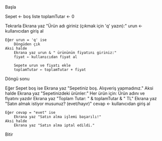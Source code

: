 Başla

Sepet ← boş liste
toplamTutar ← 0

Tekrarla
    Ekrana yaz "Ürün adı giriniz (çıkmak için 'q' yazın):"
    urun ← kullanıcıdan giriş al

    Eğer urun = 'q' ise
        Döngüden çık
    Aksi halde
        Ekrana yaz urun & " ürününün fiyatını giriniz:"
        fiyat ← kullanıcıdan fiyat al

        Sepete urun ve fiyatı ekle
        toplamTutar ← toplamTutar + fiyat

Döngü sonu

Eğer Sepet boş ise
    Ekrana yaz "Sepetiniz boş. Alışveriş yapmadınız."
Aksi halde
    Ekrana yaz "Sepetinizdeki ürünler:"
    Her ürün için:
        Ürün adını ve fiyatını yazdır
    Ekrana yaz "Toplam Tutar: " & toplamTutar & " TL"
    Ekrana yaz "Satın almak istiyor musunuz? (evet/hayır)"
    cevap ← kullanıcıdan giriş al

    Eğer cevap = "evet" ise
        Ekrana yaz "Satın alma işlemi başarılı!"
    Aksi halde
        Ekrana yaz "Satın alma iptal edildi."

Bitir
